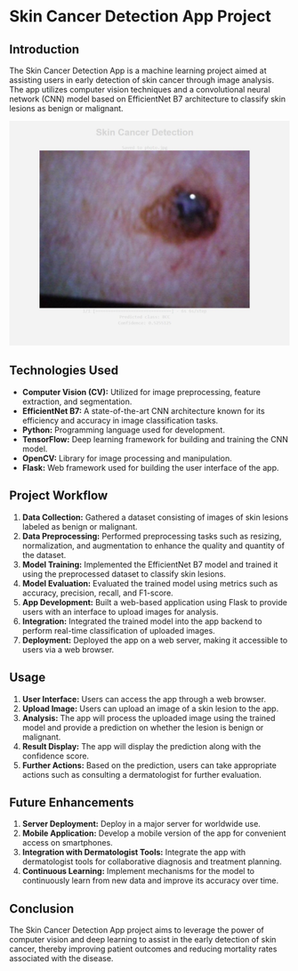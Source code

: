 # Skin Cancer Detection App Project

## Introduction
The Skin Cancer Detection App is a machine learning project aimed at assisting users in early detection of skin cancer through image analysis. The app utilizes computer vision techniques and a convolutional neural network (CNN) model based on EfficientNet B7 architecture to classify skin lesions as benign or malignant.
<div style="text-align:center">
    <img src="https://github.com/S-Chaudhuri/Skin_cancer_app/blob/main/Screenshot%202024-04-23%20093210.jpg" alt="Skin Cancer Image">
</div>

## Technologies Used
- **Computer Vision (CV):** Utilized for image preprocessing, feature extraction, and segmentation.
- **EfficientNet B7:** A state-of-the-art CNN architecture known for its efficiency and accuracy in image classification tasks.
- **Python:** Programming language used for development.
- **TensorFlow:** Deep learning framework for building and training the CNN model.
- **OpenCV:** Library for image processing and manipulation.
- **Flask:** Web framework used for building the user interface of the app.

## Project Workflow
1. **Data Collection:** Gathered a dataset consisting of images of skin lesions labeled as benign or malignant.
2. **Data Preprocessing:** Performed preprocessing tasks such as resizing, normalization, and augmentation to enhance the quality and quantity of the dataset.
3. **Model Training:** Implemented the EfficientNet B7 model and trained it using the preprocessed dataset to classify skin lesions.
4. **Model Evaluation:** Evaluated the trained model using metrics such as accuracy, precision, recall, and F1-score.
5. **App Development:** Built a web-based application using Flask to provide users with an interface to upload images for analysis.
6. **Integration:** Integrated the trained model into the app backend to perform real-time classification of uploaded images.
7. **Deployment:** Deployed the app on a web server, making it accessible to users via a web browser.

## Usage
1. **User Interface:** Users can access the app through a web browser.
2. **Upload Image:** Users can upload an image of a skin lesion to the app.
3. **Analysis:** The app will process the uploaded image using the trained model and provide a prediction on whether the lesion is benign or malignant.
4. **Result Display:** The app will display the prediction along with the confidence score.
5. **Further Actions:** Based on the prediction, users can take appropriate actions such as consulting a dermatologist for further evaluation.

## Future Enhancements
1. **Server Deployment:** Deploy in a major server for worldwide use.
2. **Mobile Application:** Develop a mobile version of the app for convenient access on smartphones.
3. **Integration with Dermatologist Tools:** Integrate the app with dermatologist tools for collaborative diagnosis and treatment planning.
4. **Continuous Learning:** Implement mechanisms for the model to continuously learn from new data and improve its accuracy over time.

## Conclusion
The Skin Cancer Detection App project aims to leverage the power of computer vision and deep learning to assist in the early detection of skin cancer, thereby improving patient outcomes and reducing mortality rates associated with the disease.

